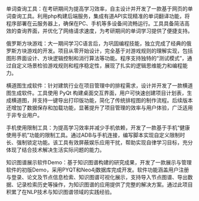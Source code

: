 单词查询工具：在考研期间为提高学习效率，自主设计并开发了一款基于网页的单词查询工具。利用php构建后端服务，集成有道API实现精准的单词翻译功能，将程序部署在云服务器上，确保在PC、手机等多设备间流畅运行。工具具备简洁高效的查询界面，并优化了网络请求速度，为考研期间的单词学习提供了便捷支持。

俄罗斯方块游戏：大一期间学习C语言后，为巩固编程技能，独立完成了经典的俄罗斯方块游戏的开发。项目从零开始设计，完全基于对游戏规则的理解实现，包括图形界面设计、方块逻辑控制和消行算法等功能。程序支持独特的“测试模式”，通过自定义场景检验游戏规则和程序稳定性，展现了扎实的逻辑思维能力和编程能力。

横道图生成软件：针对建筑行业在项目管理中的排程需求，设计并开发了一款横道图生成软件。工具使用 PyQt 构建桌面交互界面，用户可快速创建项目计划表，生成横道图，并支持一键导出打印版功能，简化了传统排程图的制作流程。后续版本还增加了数据保存和加载功能，显著提升了项目管理的效率与用户体验，广泛适用于非专业用户。

手机使用限制工具：为提高学习效率并减少手机依赖，开发了一款基于手机“健康使用手机”功能的限制工具。通过ADB与手机连接，编写脚本实现自定义限制时长、强制锁定功能。该工具有效屏蔽娱乐应用干扰，帮助实现自律学习目标，充分体现了结合技术解决生活实际问题的能力。

知识图谱展示软件Demo：基于知识图谱构建的研究成果，开发了一款展示与管理软件的初版Demo，采用PYQT和Neo4j数据库完成开发。软件功能涵盖用户注册与登录、论文及节点信息检索、知识图谱可视化展示，支持导入节点图谱、导出数据、记录检索历史等操作，为知识图谱的应用提供了完整的解决方案。通过此项目积累了在NLP技术与知识图谱领域的实践经验。